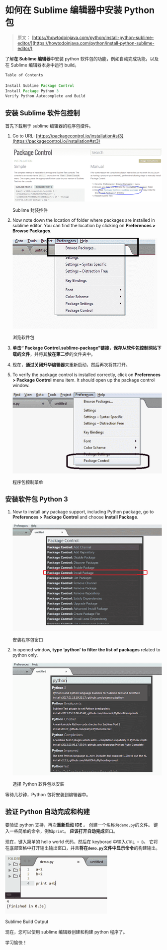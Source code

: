 # 如何在 Sublime 编辑器中安装 Python 包

> 原文： [https://howtodoinjava.com/python/install-python-sublime-editor/](https://howtodoinjava.com/python/install-python-sublime-editor/)

了解**在 Sublime 编辑器**中安装 python 软件包的功能，例如自动完成功能，以及在 Sublime 编辑器本身中运行 build。

```java
Table of Contents

Install Sublime Package Control
Install Package Python 3
Verify Python Autocomplete and Build
```

## 安装 Sublime 软件包控制

首先下载用于 sublime 编辑器的程序包控件。

1.  Go to URL: [https://packagecontrol.io/installation#st3](https://packagecontrol.io/installation#st3)

    ![Sublime package control](img/bd963b7d4dd2fd8adfb0bd41ea4bc38e.png)

    Sublime 封装控件

    

2.  Now note down the location of folder where packages are installed in sublime editor. You can find the location by clicking on **Preferences > Browse Packages**.

    ![Browse Packages](img/c0902464eae6a16c4fd7868e706cff80.png)

    浏览软件包

    

3.  **单击“ Package Control.sublime-package”链接，保存从软件包控制网站下载的文件**，并将其**放在第二步**的文件夹中。
4.  现在，**通过关闭升华编辑器**来重新启动，然后再次将其打开。
5.  To verify the package control is installed correctly, click on **Preferences > Package Control** menu item. It should open up the package control window.

    ![Package Control Menu](img/6b8a6f91fdc1d0fd6a25dc5a696581ea.png)

    程序包控制菜单

    

## 安装软件包 Python 3

1.  Now to install any package support, including Python package, go to **Preferences > Package Control** and choose **Install Package**.

    ![Install Package Window](img/8aefc2c48da8bcebc73cf46543c5cbd6.png)

    安装程序包窗口

    

2.  In opened window, **type ‘python’ to filter the list of packages** related to python only.

    ![Select Python Package to Install](img/35f82294580f2bf0b35d2c4e56e90039.png)

    选择 Python 软件包以安装

    

等待几秒钟，Python 包将安装到编辑器中。

## 验证 Python 自动完成和构建

要验证 python 支持，再次**重新启动 IDE** 。 创建一个名称为`demo.py`的文件。 键入一些简单的命令，例如`print`。 **应该打开自动完成**窗口。

现在，键入简单的 hello world 代码，然后在 keyborad 中输入`CTRL + B`。 它将在底部窗格中打开输出输出窗口，并且**将在`demo.py`文件中显示命令**的构建输出。

![Sublime Build Output](img/1570faa56046af5b8886752c949db558.png)

Sublime Build Output



现在，您可以使用 sublime 编辑器创建和构建 python 程序了。

学习愉快！